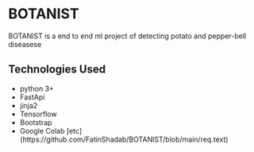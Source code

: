 # BOTANIST
 BOTANIST is a end to end ml project of detecting potato and pepper-bell diseasese

## Technologies Used
<ul>
 <li>python 3+</li>
 <li>FastApi</li>
 <li>jinja2</li>
 <li>Tensorflow</li>
 <li>Bootstrap</li>
 <li>Google Colab [etc](https://github.com/FatinShadab/BOTANIST/blob/main/req.text)</li>
</ul>

